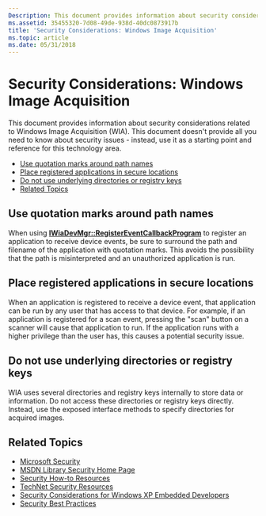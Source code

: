 ```yaml
---
Description: This document provides information about security considerations related to Windows Image Acquisition (WIA).
ms.assetid: 35455320-7d08-49de-938d-40dc0873917b
title: 'Security Considerations: Windows Image Acquisition'
ms.topic: article
ms.date: 05/31/2018
---
```


# Security Considerations: Windows Image Acquisition

This document provides information about security considerations related to Windows Image Acquisition (WIA). This document doesn't provide all you need to know about security issues - instead, use it as a starting point and reference for this technology area.

-   [Use quotation marks around path names](#use-quotation-marks-around-path-names)
-   [Place registered applications in secure locations](#place-registered-applications-in-secure-locations)
-   [Do not use underlying directories or registry keys](#do-not-use-underlying-directories-or-registry-keys)
-   [Related Topics](#related-topics)

## Use quotation marks around path names

When using [**IWiaDevMgr::RegisterEventCallbackProgram**](/windows/desktop/api/wia_xp/nf-wia_xp-iwiadevmgr-registereventcallbackprogram) to register an application to receive device events, be sure to surround the path and filename of the application with quotation marks. This avoids the possibility that the path is misinterpreted and an unauthorized application is run.

## Place registered applications in secure locations

When an application is registered to receive a device event, that application can be run by any user that has access to that device. For example, if an application is registered for a scan event, pressing the "scan" button on a scanner will cause that application to run. If the application runs with a higher privilege than the user has, this causes a potential security issue.

## Do not use underlying directories or registry keys

WIA uses several directories and registry keys internally to store data or information. Do not access these directories or registry keys directly. Instead, use the exposed interface methods to specify directories for acquired images.

## Related Topics

-   [Microsoft Security](https://www.microsoft.com/security/)
-   [MSDN Library Security Home Page](https://msdn.microsoft.com/security/default.aspx)
-   [Security How-to Resources](https://www.microsoft.com/technet/solutionaccelerators/howto/sechow.mspx)
-   [TechNet Security Resources](https://technet.microsoft.com/security/default.aspx)
-   [Security Considerations for Windows XP Embedded Developers](/previous-versions/ms838345(v=msdn.10))
-   [Security Best Practices](https://msdn.microsoft.com/library/ms717796(v=VS.85).aspx)

 

 



